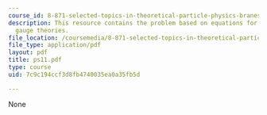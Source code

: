 ```yaml
---
course_id: 8-871-selected-topics-in-theoretical-particle-physics-branes-and-gauge-theory-dynamics-fall-2004
description: This resource contains the problem based on equations for supersymmetric
  gauge theories.
file_location: /coursemedia/8-871-selected-topics-in-theoretical-particle-physics-branes-and-gauge-theory-dynamics-fall-2004/7c9c194ccf3d8fb4740035ea0a35fb5d_ps11.pdf
file_type: application/pdf
layout: pdf
title: ps11.pdf
type: course
uid: 7c9c194ccf3d8fb4740035ea0a35fb5d

---
```

None